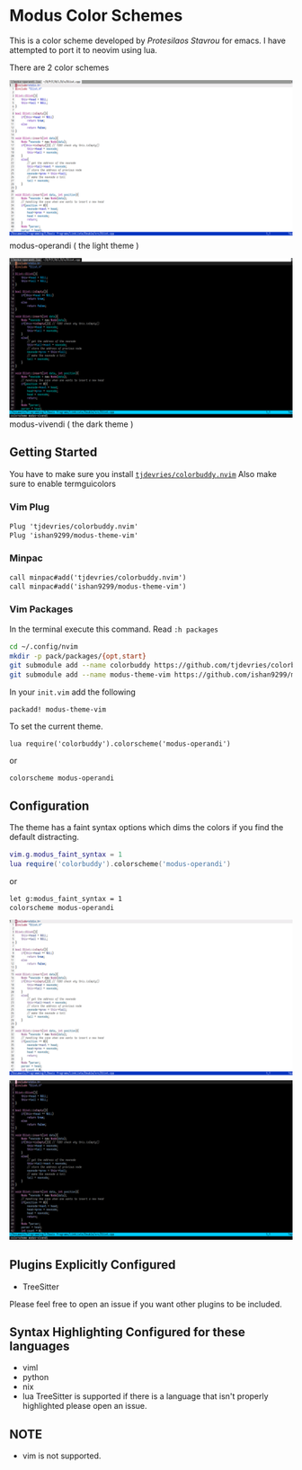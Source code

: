 Modus Color Schemes
=====================

This is a color scheme developed by *Protesilaos Stavrou* for emacs. I have attempted to port it to neovim using lua.

There are 2 color schemes

![modus-operandi](./screenshots/modus-operandi.png)
modus-operandi ( the light theme )

![modus-vivendi](./screenshots/modus-vivendi.png)
modus-vivendi ( the dark theme )

Getting Started
---------------

You have to make sure you install [`tjdevries/colorbuddy.nvim`](https://github.com/tjdevries/colorbuddy.vim)
Also make sure to enable termguicolors

### Vim Plug

```
Plug 'tjdevries/colorbuddy.nvim'
Plug 'ishan9299/modus-theme-vim'
```

### Minpac

```viml
call minpac#add('tjdevries/colorbuddy.nvim')
call minpac#add('ishan9299/modus-theme-vim')
```

### Vim Packages

In the terminal execute this command. Read `:h packages`
```sh
cd ~/.config/nvim
mkdir -p pack/packages/{opt,start}
git submodule add --name colorbuddy https://github.com/tjdevries/colorbuddy.nvim pack/packages/opt/colorbuddy.nvim
git submodule add --name modus-theme-vim https://github.com/ishan9299/modus-theme-vim pack/packages/opt/modus-theme-vim
```
In your `init.vim` add the following
```
packadd! modus-theme-vim
```

To set the current theme.

```viml
lua require('colorbuddy').colorscheme('modus-operandi')
```
or
```viml
colorscheme modus-operandi
```

Configuration
--------------
The theme has a faint syntax options which dims the colors if you find the default distracting.
```lua
vim.g.modus_faint_syntax = 1
lua require('colorbuddy').colorscheme('modus-operandi')
```
or
```viml
let g:modus_faint_syntax = 1
colorscheme modus-operandi
```
  
![modus-faint-operandi](./screenshots/modus-operandi-faint.png)
![modus-faint-vivendi](./screenshots/modus-vivendi-faint.png)

Plugins Explicitly Configured
-----------------------------
- TreeSitter

Please feel free to open an issue if you want other plugins to be included.

Syntax Highlighting Configured for these languages
--------------------------------------------------
- viml
- python
- nix
- lua
TreeSitter is supported if there is a language that isn't properly highlighted please open an issue.

## NOTE
- vim is not supported.
